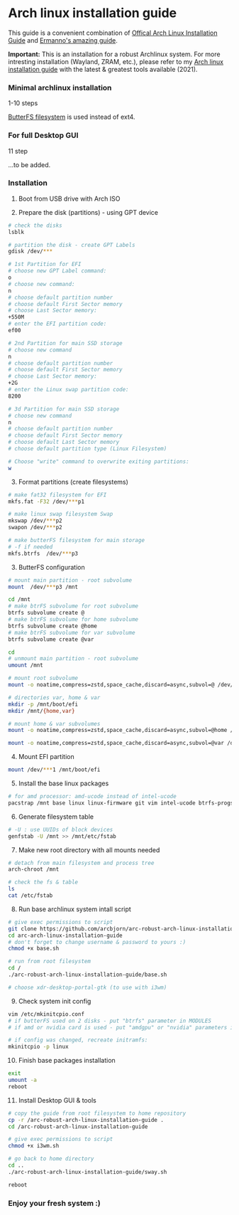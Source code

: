 # Arch linux installation guide

This guide is a convenient combination of [Offical Arch Linux Installation Guide](https://wiki.archlinux.org/title/Installation_guide) and [Ermanno's amazing guide](https://gitlab.com/eflinux/arch-basic).

**Important:** This is an installation for a robust Archlinux system. For more intresting installation (Wayland, ZRAM, etc.), please refer to my [Arch linux installation guide](https://github.com/arcbjorn/arc-arch-linux-installation-guide) with the latest & greatest tools available (2021).

### Minimal archlinux installation

1-10 steps

[ButterFS filesystem](https://btrfs.wiki.kernel.org/index.php/Main_Page) is used instead of ext4.

### For full Desktop GUI

11 step

...to be added.

### Installation

1. Boot from USB drive with Arch ISO

2. Prepare the disk (partitions) - using GPT device

```bash
# check the disks
lsblk

# partition the disk - create GPT Labels
gdisk /dev/***

# 1st Partition for EFI
# choose new GPT Label command:
o
# choose new command:
n
# choose default partition number
# choose default First Sector memory
# choose Last Sector memory:
+550M
# enter the EFI partition code:
ef00

# 2nd Partition for main SSD storage
# choose new command
n
# choose default partition number
# choose default First Sector memory
# choose Last Sector memory:
+2G
# enter the Linux swap partition code:
8200

# 3d Partition for main SSD storage
# choose new command
n
# choose default partition number
# choose default First Sector memory
# choose default Last Sector memory
# choose default partition type (Linux Filesystem)

# Choose "write" command to overwrite exiting partitions:
w
```

3. Format partitions (create filesystems)

```bash
# make fat32 filesystem for EFI
mkfs.fat -F32 /dev/***p1

# make linux swap filesystem Swap
mkswap /dev/***p2
swapon /dev/***p2

# make butterFS filesystem for main storage
# -f if needed
mkfs.btrfs  /dev/***p3
```

3. ButterFS configuration

```bash
# mount main partition - root subvolume
mount  /dev/***p3 /mnt

cd /mnt
# make btrFS subvolume for root subvolume
btrfs subvolume create @
# make btrFS subvolume for home subvolume
btrfs subvolume create @home
# make btrFS subvolume for var subvolume
btrfs subvolume create @var

cd
# unmount main partition - root subvolume
umount /mnt

# mount root subvolume
mount -o noatime,compress=zstd,space_cache,discard=async,subvol=@ /dev/***p3 /mnt

# directories var, home & var
mkdir -p /mnt/boot/efi
mkdir /mnt/{home,var}

# mount home & var subvolumes
mount -o noatime,compress=zstd,space_cache,discard=async,subvol=@home /dev/***p3 /mnt/home

mount -o noatime,compress=zstd,space_cache,discard=async,subvol=@var /dev/***p3 /mnt/var
```

4. Mount EFI partition

```bash
mount /dev/***1 /mnt/boot/efi
```

5. Install the base linux packages

```bash
# for amd processor: amd-ucode instead of intel-ucode
pacstrap /mnt base linux linux-firmware git vim intel-ucode btrfs-progs
```

6. Generate filesystem table

```bash
# -U : use UUIDs of block devices
genfstab -U /mnt >> /mnt/etc/fstab
```

7. Make new root directory with all mounts needed

```bash
# detach from main filesystem and process tree
arch-chroot /mnt

# check the fs & table
ls
cat /etc/fstab
```

8. Run base archlinux system intall script

```bash
# give exec permissions to script
git clone https://github.com/arcbjorn/arc-robust-arch-linux-installation-guide
cd arc-arch-linux-installation-guide
# don't forget to change username & password to yours :)
chmod +x base.sh

# run from root filesystem
cd /
./arc-robust-arch-linux-installation-guide/base.sh

# choose xdr-desktop-portal-gtk (to use with i3wm)
```

9. Check system init config

```bash
vim /etc/mkinitcpio.conf
# if butterFS used on 2 disks - put "btrfs" parameter in MODULES
# if amd or nvidia card is used - put "amdgpu" or "nvidia" parameters in MODULES accordingly

# if config was changed, recreate initramfs:
mkinitcpio -p linux
```

10. Finish base packages installation

```bash
exit
umount -a
reboot
```

11. Install Desktop GUI & tools

```bash
# copy the guide from root filesystem to home repository
cp -r /arc-robust-arch-linux-installation-guide .
cd /arc-robust-arch-linux-installation-guide

# give exec permissions to script
chmod +x i3wm.sh

# go back to home directory
cd ..
./arc-robust-arch-linux-installation-guide/sway.sh

reboot
```

### Enjoy your fresh system :)
